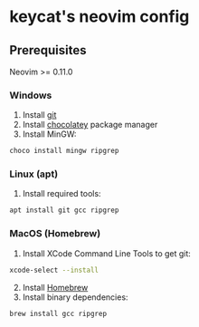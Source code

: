 # keycat's neovim config

## Prerequisites

Neovim >= 0.11.0

### Windows

1. Install [git](https://git-scm.com/downloads)
2. Install [chocolatey](https://chocolatey.org/install) package manager
3. Install MinGW:

```bat
choco install mingw ripgrep
```

### Linux (apt)

1. Install required tools:

```bash
apt install git gcc ripgrep
```

### MacOS (Homebrew)

1. Install XCode Command Line Tools to get git:

```bash
xcode-select --install
```
2. Install [Homebrew](https://brew.sh/)
3. Install binary dependencies:
```bash
brew install gcc ripgrep
```
